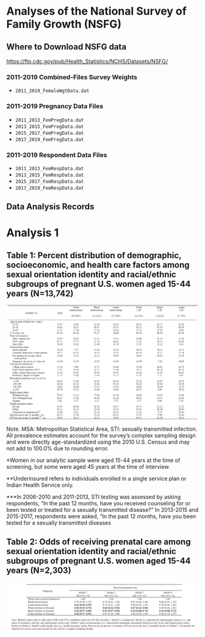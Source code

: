 # Analyses of the National Survey of Family Growth (NSFG)

## Where to Download NSFG data
https://ftp.cdc.gov/pub/Health_Statistics/NCHS/Datasets/NSFG/

### 2011-2019 Combined-Files Survey Weights 
- `2011_2019_FemaleWgtData.dat`

### 2011-2019 Pregnancy Data Files
- `2011_2013_FemPregData.dat`
- `2013_2015_FemPregData.dat`
- `2015_2017_FemPregData.dat`
- `2017_2019_FemPregData.dat`

### 2011-2019 Respondent Data Files
- `2011_2013_FemRespData.dat`
- `2013_2015_FemRespData.dat`
- `2015_2017_FemRespData.dat`
- `2017_2019_FemRespData.dat`

## Data Analysis Records

# Analysis 1

## Table 1: Percent distribution of demographic, socioeconomic, and health care factors among sexual orientation identity and racial/ethnic subgroups of pregnant U.S. women aged 15-44 years (N=13,742)
![table1](https://github.com/brown-mheal/nsfg_sun_agenor/blob/f64f6ab8871cc83ab125fdc8db9801124ea7d51c/agenor_table1.png)

Note. MSA: Metropolitan Statistical Area, STI: sexually transmitted infection. All prevalence estimates account for the survey’s complex sampling design and were directly age-standardized using the 2010 U.S. Census and may not add to 100.0% due to rounding error.
  
*Women in our analytic sample were aged 15-44 years at the time of screening, but some were aged 45 years at the time of interview.

**Underinsured refers to individuals enrolled in a single service plan or Indian Health Service only.

***In 2006-2010 and 2011-2013, STI testing was assessed by asking respondents, “In the past 12 months, have you received counseling for or been tested or treated for a sexually transmitted disease?” In 2013-2015 and 2015-2017, respondents were asked, “In the past 12 months, have you been tested for a sexually transmitted diseases

## Table 2: Odds of receiving prenatal care among sexual orientation identity and racial/ethnic subgroups of pregnant U.S. women aged 15-44 years (N=2,303)
![table2](https://github.com/brown-mheal/nsfg_sun_agenor/blob/8259f985715d8bca85d1f4a2811b6c949bcfc3be/agenor_table2.png)
